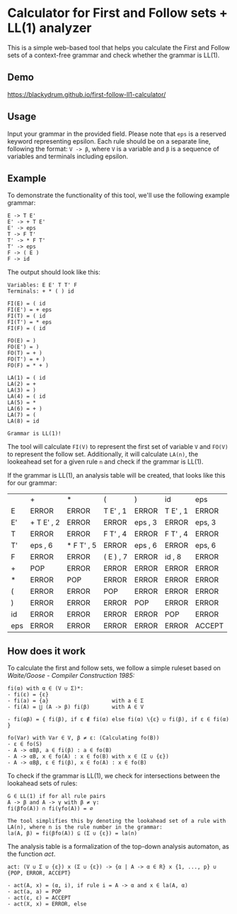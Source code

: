 # Calculator for First and Follow sets + LL(1) analyzer

<p>This is a simple web-based tool that helps you calculate the First and Follow sets of a context-free grammar and check whether the grammar is LL(1).</p>

## Demo
https://blackydrum.github.io/first-follow-ll1-calculator/

## Usage
Input your grammar in the provided field. Please note that ``eps`` is a reserved keyword representing epsilon. Each rule should be on a separate line, following the format: ``V -> β``, where ``V`` is a variable and ``β`` is a sequence of variables and terminals including epsilon.

## Example
To demonstrate the functionality of this tool, we'll use the following example grammar:
```
E -> T E'
E' -> + T E'
E' -> eps
T -> F T'
T' -> * F T'
T' -> eps
F -> ( E )
F -> id
```
The output should look like this:
```
Variables: E E' T T' F 
Terminals: + * ( ) id 

FI(E) = ( id
FI(E') = + eps
FI(T) = ( id
FI(T') = * eps
FI(F) = ( id

FO(E) = )
FO(E') = )
FO(T) = + )
FO(T') = + )
FO(F) = * + )

LA(1) = ( id
LA(2) = +
LA(3) = )
LA(4) = ( id
LA(5) = *
LA(6) = + )
LA(7) = (
LA(8) = id

Grammar is LL(1)!
```

The tool will calculate ``FI(V)`` to represent the first set of variable ``V`` and ``FO(V)`` to represent the follow set. Additionally, it will calculate ``LA(n)``, the lookeahead set for a given rule ``n`` and check if the grammar is LL(1).<br>

If the grammar is LL(1), an analysis table will be created, that looks like this for our grammar:
<table>
  <tr>
    <td></td>
    <td>+</td>
    <td>*</td>
    <td>(</td>
    <td>)</td>
    <td>id</td>
    <td>eps</td>
  </tr>
  <tr>
    <td>E</td>
    <td>ERROR</td>
    <td>ERROR</td>
    <td>T E' , 1</td>
    <td>ERROR</td>
    <td>T E' , 1</td>
    <td>ERROR</td>
  </tr>
  <tr>
    <td>E'</td>
    <td>+ T E' , 2</td>
    <td>ERROR</td>
    <td>ERROR</td>
    <td>eps , 3</td>
    <td>ERROR</td>
    <td>eps, 3</td>
  </tr>
  <tr>
    <td>T</td>
    <td>ERROR</td>
    <td>ERROR</td>
    <td>F T' , 4</td>
    <td>ERROR</td>
    <td>F T' , 4</td>
    <td>ERROR</td>
  </tr>
  <tr>
    <td>T'</td>
    <td>eps , 6</td>
    <td>* F T' , 5</td>
    <td>ERROR</td>
    <td>eps , 6</td>
    <td>ERROR</td>
    <td>eps, 6</td>
  </tr>
  <tr>
    <td>F</td>
    <td>ERROR</td>
    <td>ERROR</td>
    <td>( E ) , 7</td>
    <td>ERROR</td>
    <td>id , 8</td>
    <td>ERROR</td>
  </tr>
  <tr>
    <td>+</td>
    <td>POP</td>
    <td>ERROR</td>
    <td>ERROR</td>
    <td>ERROR</td>
    <td>ERROR</td>
    <td>ERROR</td>
  </tr>
  <tr>
    <td>*</td>
    <td>ERROR</td>
    <td>POP</td>
    <td>ERROR</td>
    <td>ERROR</td>
    <td>ERROR</td>
    <td>ERROR</td>
  </tr>
  <tr>
    <td>(</td>
    <td>ERROR</td>
    <td>ERROR</td>
    <td>POP</td>
    <td>ERROR</td>
    <td>ERROR</td>
    <td>ERROR</td>
  </tr>
  <tr>
    <td>)</td>
    <td>ERROR</td>
    <td>ERROR</td>
    <td>ERROR</td>
    <td>POP</td>
    <td>ERROR</td>
    <td>ERROR</td>
  </tr>
  <tr>
    <td>id</td>
    <td>ERROR</td>
    <td>ERROR</td>
    <td>ERROR</td>
    <td>ERROR</td>
    <td>POP</td>
    <td>ERROR</td>
  </tr>
  <tr>
    <td>eps</td>
    <td>ERROR</td>
    <td>ERROR</td>
    <td>ERROR</td>
    <td>ERROR</td>
    <td>ERROR</td>
    <td>ACCEPT</td>
  </tr>
</table>


## How does it work
To calculate the first and follow sets, we follow a simple ruleset based on <em>Waite/Goose - Compiler Construction 1985:</em> <br>
```
fi(α) with α ∈ (V ∪ Σ)*:
- fi(ε) = {ε}
- fi(a) = {a}                    with a ∈ Σ
- fi(A) = ⋃ (A -> β) fi(β)       with A ∈ V

- fi(αβ) = { fi(β), if ε ∉ fi(α) else fi(α) \{ε} ∪ fi(β), if ε ∈ fi(α) }

fo(Var) with Var ∈ V, β ≠ ε: (Calculating fo(B))
- ε ∈ fo(S)
- A -> αBβ, a ∈ fi(β) : a ∈ fo(B)
- A -> αB, x ∈ fo(A) : x ∈ fo(B) with x ∈ (Σ ∪ {ε})
- A -> αBβ, ε ∈ fi(β), x ∈ fo(A) : x ∈ fo(B)
```

To check if the grammar is LL(1), we check for intersections between the lookahead sets of rules: <br>
```
G ∈ LL(1) if for all rule pairs
A -> β and A -> γ with β ≠ γ:
fi(βfo(A)) ∩ fi(γfo(A)) = ∅

The tool simplifies this by denoting the lookahead set of a rule with LA(n), where n is the rule number in the grammar:
la(A, β) = fi(βfo(A)) ⊆ (Σ ∪ {ε}) = la(n)
```

The analysis table is a formalization of the top-down analysis automaton, as the function <em>act</em>.
```
act: (V ∪ Σ ∪ {ε}) x (Σ ∪ {ε}) -> {α | A -> α ∈ R} x {1, ..., p} ∪ {POP, ERROR, ACCEPT}

- act(A, x) = (α, i), if rule i = A -> α and x ∈ la(A, α)
- act(a, a) = POP
- act(ε, ε) = ACCEPT
- act(X, x) = ERROR, else
```
